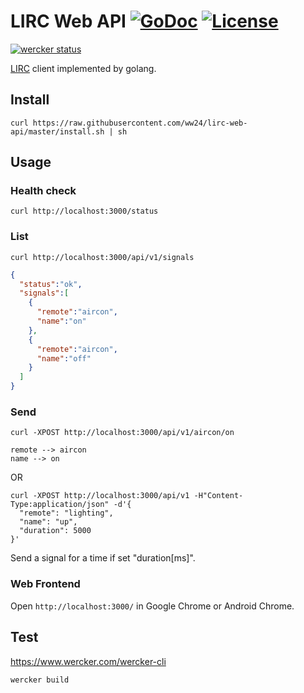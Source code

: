 # LIRC Web API [![GoDoc](https://img.shields.io/badge/go-documentation-blue.svg?style=flat-square)](https://godoc.org/github.com/ww24/lirc-web-api) [![License](https://img.shields.io/badge/license-mit-blue.svg?style=flat-square)](https://raw.githubusercontent.com/ww24/lirc-web-api/master/LICENSE)

[![wercker status](https://app.wercker.com/status/b9a4cc28becedddbff9ee59b19a54f47/m/master "wercker status")](https://app.wercker.com/project/byKey/b9a4cc28becedddbff9ee59b19a54f47)

[LIRC](http://www.lirc.org/) client implemented by golang.

Install
---
```
curl https://raw.githubusercontent.com/ww24/lirc-web-api/master/install.sh | sh
```

Usage
---
### Health check
```
curl http://localhost:3000/status
```

### List
```
curl http://localhost:3000/api/v1/signals
```

```json
{
  "status":"ok",
  "signals":[
    {
      "remote":"aircon",
      "name":"on"
    },
    {
      "remote":"aircon",
      "name":"off"
    }
  ]
}
```

### Send
```
curl -XPOST http://localhost:3000/api/v1/aircon/on
```

```
remote --> aircon
name --> on
```

OR

```
curl -XPOST http://localhost:3000/api/v1 -H"Content-Type:application/json" -d'{
  "remote": "lighting",
  "name": "up",
  "duration": 5000
}'
```

Send a signal for a time if set "duration[ms]".

### Web Frontend
Open `http://localhost:3000/` in Google Chrome or Android Chrome.

Test
---
https://www.wercker.com/wercker-cli

```
wercker build
```
